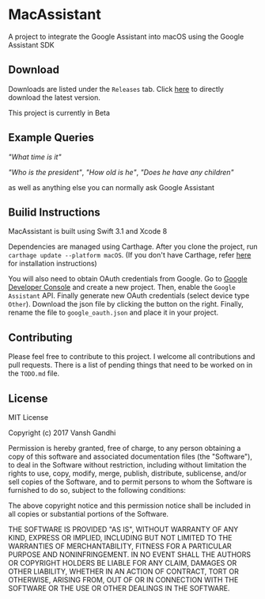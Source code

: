 # MacAssistant

A project to integrate the Google Assistant into macOS using the Google Assistant SDK

## Download
Downloads are listed under the `Releases` tab.
Click [here](https://github.com/vanshg/MacAssistant/releases/download/0.2/MacAssistant.zip) to directly download the latest version.

This project is currently in Beta

## Example Queries
*"What time is it"*

*"Who is the president"*, 
*"How old is he"*, 
*"Does he have any children"*

as well as anything else you can normally ask Google Assistant

## Builid Instructions
MacAssistant is built using Swift 3.1 and Xcode 8

Dependencies are managed using Carthage. After you clone the project, run `carthage update --platform macOS`. (If you don't have Carthage, refer [here](https://github.com/Carthage/Carthage) for installation instructions)

You will also need to obtain OAuth credentials from Google. Go to [Google Developer Console](console.developers.google.com) and create a new project. Then, enable the `Google Assistant` API. Finally generate new OAuth credentials (select device type `Other`). Download the json file by clicking the button on the right. Finally, rename the file to `google_oauth.json` and place it in your project.

## Contributing
Please feel free to contribute to this project. I welcome all contributions and pull requests. There is a list of pending things that need to be worked on in the `TODO.md` file.

## License
MIT License

Copyright (c) 2017 Vansh Gandhi

Permission is hereby granted, free of charge, to any person obtaining a copy
of this software and associated documentation files (the "Software"), to deal
in the Software without restriction, including without limitation the rights
to use, copy, modify, merge, publish, distribute, sublicense, and/or sell
copies of the Software, and to permit persons to whom the Software is
furnished to do so, subject to the following conditions:

The above copyright notice and this permission notice shall be included in all
copies or substantial portions of the Software.

THE SOFTWARE IS PROVIDED "AS IS", WITHOUT WARRANTY OF ANY KIND, EXPRESS OR
IMPLIED, INCLUDING BUT NOT LIMITED TO THE WARRANTIES OF MERCHANTABILITY,
FITNESS FOR A PARTICULAR PURPOSE AND NONINFRINGEMENT. IN NO EVENT SHALL THE
AUTHORS OR COPYRIGHT HOLDERS BE LIABLE FOR ANY CLAIM, DAMAGES OR OTHER
LIABILITY, WHETHER IN AN ACTION OF CONTRACT, TORT OR OTHERWISE, ARISING FROM,
OUT OF OR IN CONNECTION WITH THE SOFTWARE OR THE USE OR OTHER DEALINGS IN THE
SOFTWARE.
